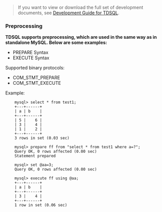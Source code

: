 
> If you want to view or download the full set of development documents, see [Development Guide for TDSQL](https://intl.cloud.tencent.com/document/product/1042/33352).

### Preprocessing

**TDSQL supports preprocessing, which are used in the same way as in standalone MySQL. Below are some examples:**

- PREPARE Syntax
- EXECUTE Syntax

Supported binary protocols:

- COM_STMT_PREPARE
- COM_STMT_EXECUTE

Example:
```
	mysql> select * from test1;
	+---+------+
	| a | b    |
	+---+------+
	| 5 |    6 |
	| 3 |    4 |
	| 1 |    2 |
	+---+------+
	3 rows in set (0.03 sec)

	mysql> prepare ff from "select * from test1 where a=?";
	Query OK, 0 rows affected (0.00 sec)
	Statement prepared

	mysql> set @aa=3;
	Query OK, 0 rows affected (0.00 sec)

	mysql> execute ff using @aa;
	+---+------+
	| a | b    |
	+---+------+
	| 3 |    4 |
	+---+------+
	1 row in set (0.06 sec)
```
